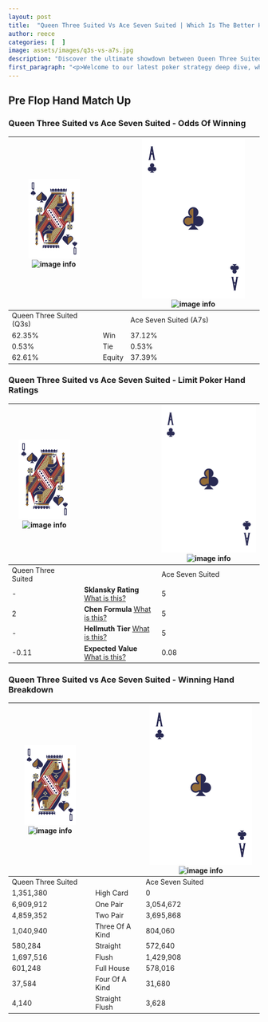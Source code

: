 ```yaml
---
layout: post
title:  "Queen Three Suited Vs Ace Seven Suited | Which Is The Better Hand In Poker? A Complete Guide"
author: reece
categories: [  ]
image: assets/images/q3s-vs-a7s.jpg
description: "Discover the ultimate showdown between Queen Three Suited and Ace Seven Suited in poker! Uncover the odds, strategies, and scenarios where one hand triumphs over the other. Get ready to up your poker game with this thrilling analysis."
first_paragraph: "<p>Welcome to our latest poker strategy deep dive, where we're pitting two distinct hands against each other in a high-stakes showdown: Queen Three Suited vs Ace Seven Suited.</p><p>In the dynamic world of poker, every decision counts, and knowing which hand holds the upper hand is key to your success at the table.</p><p>In this article, we'll dissect these two hands, explore the scenarios where one dominates the other, and equip you with the knowledge to make strategic choices that can tip the odds in your favor.</p><p>Get ready to unravel the intriguing dynamics of these poker hands and elevate your game to new heights.</p>"
---
```




[comment]: # (sp0)

## Pre Flop Hand Match Up

<div class="table hand-ratings" markdown="1"> 



### Queen Three Suited vs Ace Seven Suited - Odds Of Winning


    
| ![image info](assets/images/hand1/Q.png) ![image info](assets/images/hand1/3s.png) |  | ![image info](assets/images/hand2/A.png) ![image info](assets/images/hand2/7s.png) |
| -------- | -------- | -------- |
| Queen Three Suited (Q3s) |  | Ace Seven Suited (A7s) |
| 62.35% | Win | 37.12% |
| 0.53% | Tie | 0.53% |
| 62.61% | Equity | 37.39% |




[comment]: # (sp1)



### Queen Three Suited vs Ace Seven Suited - Limit Poker Hand Ratings


    
| ![image info](assets/images/hand1/Q.png) ![image info](assets/images/hand1/3s.png) |  | ![image info](assets/images/hand2/A.png) ![image info](assets/images/hand2/7s.png) |
| -------- | -------- | -------- |
| Queen Three Suited |  | Ace Seven Suited |
| - | **Sklansky Rating** [What is this?](/sklansky-rating-explained) | 5 |
| 2 | **Chen Formula** [What is this?](/chen-formula-explained) | 5 |
| - | **Hellmuth Tier** [What is this?](/Hellmuth-tier-explained) | 5 |
| -0.11 | **Expected Value** [What is this?](/expected-value-explained) | 0.08 |




[comment]: # (sp2)



### Queen Three Suited vs Ace Seven Suited - Winning Hand Breakdown


    
| ![image info](assets/images/hand1/Q.png) ![image info](assets/images/hand1/3s.png) |  | ![image info](assets/images/hand2/A.png) ![image info](assets/images/hand2/7s.png) |
| -------- | -------- | -------- |
| Queen Three Suited |  | Ace Seven Suited |
| 1,351,380 | High Card | 0 |
| 6,909,912 | One Pair | 3,054,672 |
| 4,859,352 | Two Pair | 3,695,868 |
| 1,040,940 | Three Of A Kind | 804,060 |
| 580,284 | Straight | 572,640 |
| 1,697,516 | Flush | 1,429,908 |
| 601,248 | Full House | 578,016 |
| 37,584 | Four Of A Kind | 31,680 |
| 4,140 | Straight Flush | 3,628 |




[comment]: # (sp3)



</div>

[comment]: # (sp4)



[comment]: # (sp5)

